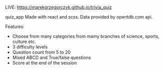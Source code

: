 LIVE:
https://marekgrzegorczyk.github.io/trivia_quiz

quiz_app
Made with react and scss. Data provided by opentdb.com api.

Features:
- Choose from many categories from mamy branches of science, sports, culture etc.
- 3 difficulty levels
- Question count from 5 to 20
- Mixed ABCD and True/false questions
- Score at the end of the session